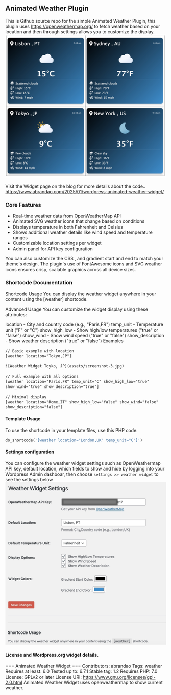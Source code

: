 ## Animated Weather Plugin
This is Github source repo for the simple Animated Weather Plugin, this plugin uses https://openweathermap.org/ to fetch weather based on your location and then through settings allows you to customize the display.
![Weather Widget Shortcode](assets/screenshot-2.jpg)

Visit the Widget page on the blog for more details about the code.. 
https://www.abrandao.com/2025/01/wordpress-animated-weather-widget/

### Core Features

  - Real-time weather data from OpenWeatherMap API
  - Animated SVG weather icons that change based on conditions
  - Displays temperature in both Fahrenheit and Celsius
  - Shows additional weather details like wind speed and temperature ranges
  - Customizable location settings per widget
  - Admin panel for API key configuration 


You can also customize the CSS , and gradient start and end to match your theme's design. The plugin's use of FontAwesome icons and SVG weather icons ensures crisp, scalable graphics across all device sizes.

### Shortcode Documentation

Shortcode Usage
You can display the weather widget anywhere in your content using the [weather] shortcode.

Advanced Usage
You can customize the widget display using these attributes:

location - City and country code (e.g., "Paris,FR")
temp_unit - Temperature unit ("F" or "C")
show_high_low - Show high/low temperatures ("true" or "false")
show_wind - Show wind speed ("true" or "false")
show_description - Show weather description ("true" or "false")
Examples
```
// Basic example with location
[weather location="Tokyo,JP"]

![Weather Widget Toyko, JP](assets/screenshot-3.jpg)

// Full example with all options
[weather location="Paris,FR" temp_unit="C" show_high_low="true" show_wind="true" show_description="true"]

// Minimal display
[weather location="Rome,IT" show_high_low="false" show_wind="false" show_description="false"]
```

#### Template Usage
To use the shortcode in your template files, use this PHP code:
```php
do_shortcode('[weather location="London,UK" temp_unit="C"]')
```

#### Settings configuration 

You can configure the weather widget settings such as OpenWeathermap API key, default location, which fields to show and hide by logging into your Wordpress Admin dashboar, then choose
`settings >> weather widget` to see the settings below
![Weather Widget Settings](assets/screenshot-5.jpg)

#### License and Wordpress.org widget details.
=== Animated Weather Widget ===
Contributors: abrandao
Tags: weather
Requires at least: 6.0
Tested up to: 6.7.1
Stable tag: 1.2
Requires PHP: 7.0
License: GPLv2 or later
License URI: https://www.gnu.org/licenses/gpl-2.0.html
Animated Weather Widget uses openweathermap to show current weather.
